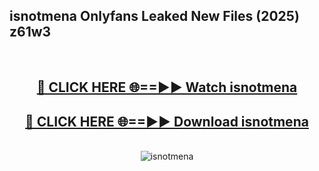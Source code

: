 <h2>isnotmena Onlyfans Leaked New Files (2025) z61w3</h2>
<br>
<div align="center">
<h2><a href="https://mediafiles.top/isnotmena&ref=git" rel="nofollow">🔴 CLICK HERE 🌐==►► Watch isnotmena</a></h2>
<h2><a href="https://mediafiles.top/isnotmena&ref=git" rel="nofollow">🔴 CLICK HERE 🌐==►► Download isnotmena</a></h2>
<br>
<a href="https://mediafiles.top/isnotmena&ref=git" rel="nofollow" data-target="animated-image.originalLink"><img src="https://i.ibb.co.com/xMMVF88/686577567.gif" alt="isnotmena" style="max-width: 100%; display: inline-block;" data-target="animated-image.originalImage"></a>
</div>
<br>
<br>